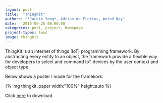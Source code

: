 ```yaml
---
layout: post
title:  "ThingKit"
authors: "*Jackie Yang*, Adrian de Freitas, Anind Dey"
date:   2015-09-25 00:00:00
categories: post, project, homepage
project-types: lead
image: thingkit
---
```


ThingKit is an internet of things (IoT) programming framework. By abstracting every entity to an object, the framework provide a flexible way for developers to select and command IoT devices by the user context and object type.

Below shows a poster I made for the framekork.

{% img thingkit_paper width:"100%" height:auto %}

Click [here](/papers/2015_cmu-poster_thingkit.pdf) to download.
